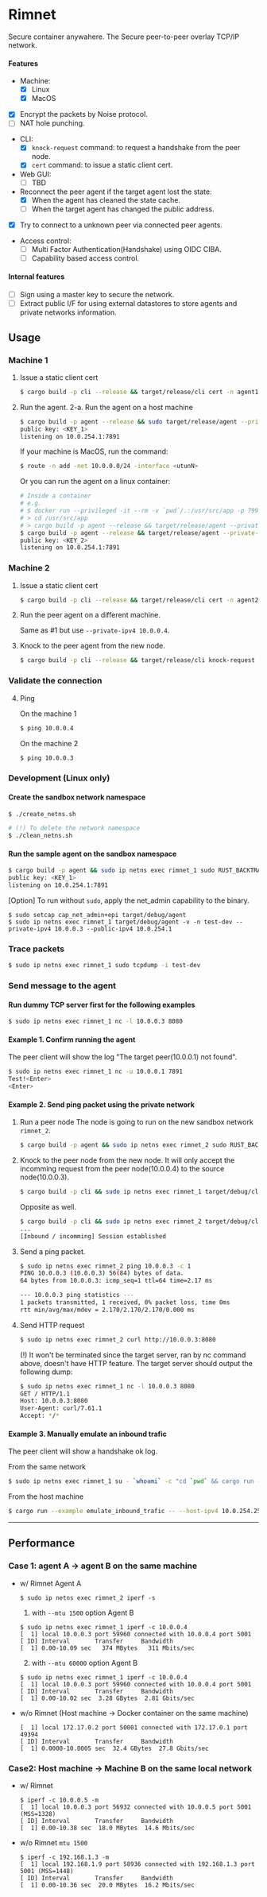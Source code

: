 # Rimnet

Secure container anywahere.
The Secure peer-to-peer overlay TCP/IP network.

#### Features
- Machine:
  - [x] Linux
  - [x] MacOS
- [x] Encrypt the packets by Noise protocol.
- [ ] NAT hole punching.
- CLI:
  - [x] `knock-request` command: to request a handshake from the peer node.
  - [x] `cert` command: to issue a static client cert.
- Web GUI:
  - [ ] TBD
- Reconnect the peer agent if the target agent lost the state:
    - [x] When the agent has cleaned the state cache.
    - [ ] When the target agent has changed the public address.
- [x] Try to connect to a unknown peer via connected peer agents.
- Access control:
  - [ ] Multi Factor Authentication(Handshake) using OIDC CIBA.
  - [ ] Capability based access control.

#### Internal features
  - [ ] Sign using a master key to secure the network.
  - [ ] Extract public I/F for using external datastores to store agents and private networks information.

## Usage

### Machine 1
1. Issue a static client cert

    ```sh
    $ cargo build -p cli --release && target/release/cli cert -n agent1
    ```

2. Run the agent.
2-a. Run the agent on a host machine

    ```sh
    $ cargo build -p agent --release && sudo target/release/agent --private-ipv4 10.0.0.3 --public-ipv4 <public IPv4 address of the machine> --client-cert agent1
    public key: <KEY_1>
    listening on 10.0.254.1:7891
    ```

    If your machine is MacOS, run the command:
    ```sh
    $ route -n add -net 10.0.0.0/24 -interface <utunN>
    ```


    Or you can run the agent on a linux container:

    ```sh
    # Inside a container
    # e.g.
    # $ docker run --privileged -it --rm -v `pwd`/.:/usr/src/app -p 7991:7891 rust:1.63
    # > cd /usr/src/app
    # > cargo build -p agent --release && target/release/agent --private-ipv4 10.0.0.3 --public-ipv4 172.17.0.2 --external-public-ipv4 192.168.1.5 --external-public-port 7991
    $ cargo build -p agent --release && target/release/agent --private-ipv4 10.0.0.3 --public-ipv4 <public IPv4 address of the container> --external-public-ipv4 <public IPv4 address of the host machine> --external-public-port <public port of the host machine>
    public key: <KEY_2>
    listening on 10.0.254.1:7891
    ```

### Machine 2
1. Issue a static client cert

    ```sh
    $ cargo build -p cli --release && target/release/cli cert -n agent2
    ```

2. Run the peer agent on a different machine.

    Same as #1 but use `--private-ipv4 10.0.0.4`.

3. Knock to the peer agent from the new node.

    ```sh
    $ cargo build -p cli --release && target/release/cli knock-request --public-ipv4 <public IPv4 address of the machine> --target-public-ipv4 <public IPv4 address of the target host machine>
    ```

### Validate the connection
4. Ping

    On the machine 1
    ```sh
    $ ping 10.0.0.4
    ```

    On the machine 2
    ```sh
    $ ping 10.0.0.3
    ```



### Development (Linux only)

#### Create the sandbox network namespace
```sh
$ ./create_netns.sh

# (!) To delete the network namespace
$ ./clean_netns.sh
```

#### Run the sample agent on the sandbox namespace
```sh
$ cargo build -p agent && sudo ip netns exec rimnet_1 sudo RUST_BACKTRACE=full target/debug/agent -v -n test-dev --private-ipv4 10.0.0.3 --public-ipv4 10.0.254.1 --client-cert agent1
public key: <KEY_1>
listening on 10.0.254.1:7891
```

[Option] To run without `sudo`, apply the net_admin capability to the binary.
```
$ sudo setcap cap_net_admin+epi target/debug/agent
$ sudo ip netns exec rimnet_1 target/debug/agent -v -n test-dev --private-ipv4 10.0.0.3 --public-ipv4 10.0.254.1
```

### Trace packets
```sh
$ sudo ip netns exec rimnet_1 sudo tcpdump -i test-dev
```

### Send message to the agent

#### Run dummy TCP server first for the following examples

```sh
$ sudo ip netns exec rimnet_1 nc -l 10.0.0.3 8080
```

#### Example 1. Confirm running the agent
The peer client will show the log "The target peer(10.0.0.1) not found".

```sh
$ sudo ip netns exec rimnet_1 nc -u 10.0.0.1 7891
Test!<Enter>
<Enter>
```

#### Example 2. Send ping packet using the private network

1. Run a peer node
The node is going to run on the new sandbox network `rimnet_2`.

    ```sh
    $ cargo build -p agent && sudo ip netns exec rimnet_2 sudo RUST_BACKTRACE=full target/debug/agent -v -n test-dev --private-ipv4 10.0.0.4 --public-ipv4 10.0.254.2 --client-cert agent2
    ```

2. Knock to the peer node from the new node.
    It will only accept the incomming request from the peer node(10.0.0.4) to the source node(10.0.0.3).
    ```sh
    $ cargo build -p cli && sudo ip netns exec rimnet_1 target/debug/cli knock-request --public-ipv4 10.0.254.1 --target-public-ipv4 10.0.254.2 --target-private-ipv4 10.0.0.4
    ```

    Opposite as well.
    ```sh
    $ cargo build -p cli && sudo ip netns exec rimnet_2 target/debug/cli knock-request --public-ipv4 10.0.254.2 --target-public-ipv4 10.0.254.1 --target-private-ipv4 10.0.0.4
    ...
    [Inbound / incomming] Session established
    ```

3. Send a ping packet.

    ```sh
    $ sudo ip netns exec rimnet_2 ping 10.0.0.3 -c 1
    PING 10.0.0.3 (10.0.0.3) 56(84) bytes of data.
    64 bytes from 10.0.0.3: icmp_seq=1 ttl=64 time=2.17 ms

    --- 10.0.0.3 ping statistics ---
    1 packets transmitted, 1 received, 0% packet loss, time 0ms
    rtt min/avg/max/mdev = 2.170/2.170/2.170/0.000 ms
    ```

4. Send HTTP request

    ```sh
    $ sudo ip netns exec rimnet_2 curl http://10.0.0.3:8080
    ```
    (!) It won't be terminated since the target server, ran by nc command above, doesn't have HTTP feature.
    The target server should output the following dump:
    ```sh
    $ sudo ip netns exec rimnet_1 nc -l 10.0.0.3 8080
    GET / HTTP/1.1
    Host: 10.0.0.3:8080
    User-Agent: curl/7.61.1
    Accept: */*
    ```

#### Example 3. Manually emulate an inbound trafic
The peer client will show a handshake ok log.

From the same network
```sh
$ sudo ip netns exec rimnet_1 su - `whoami` -c "cd `pwd` && cargo run --example emulate_inbound_trafic"
```

From the host machine
```sh
$ cargo run --example emulate_inbound_trafic -- --host-ipv4 10.0.254.254
```


---
## Performance
### Case 1: agent A -> agent B on the same machine
* w/ Rimnet
    Agent A
    ```
    $ sudo ip netns exec rimnet_2 iperf -s
    ```

    1) with `--mtu 1500` option
    Agent B
    ```
    $ sudo ip netns exec rimnet_1 iperf -c 10.0.0.4
    [  1] local 10.0.0.3 port 59960 connected with 10.0.0.4 port 5001
    [ ID] Interval       Transfer     Bandwidth
    [  1] 0.00-10.09 sec   374 MBytes   311 Mbits/sec
    ```

    2) with `--mtu 60000` option
    Agent B
    ```
    $ sudo ip netns exec rimnet_1 iperf -c 10.0.0.4
    [  1] local 10.0.0.3 port 59960 connected with 10.0.0.4 port 5001
    [ ID] Interval       Transfer     Bandwidth
    [  1] 0.00-10.02 sec  3.28 GBytes  2.81 Gbits/sec
    ```

* w/o Rimnet (Host machine -> Docker container on the same machine)
    ```
    [  1] local 172.17.0.2 port 50001 connected with 172.17.0.1 port 49394
    [ ID] Interval       Transfer     Bandwidth
    [  1] 0.0000-10.0005 sec  32.4 GBytes  27.8 Gbits/sec
    ```


### Case2: Host machine -> Machine B on the same local network

* w/ Rimnet
    ```
    $ iperf -c 10.0.0.5 -m
    [  1] local 10.0.0.3 port 56932 connected with 10.0.0.5 port 5001 (MSS=1328)
    [ ID] Interval       Transfer     Bandwidth
    [  1] 0.00-10.38 sec  18.0 MBytes  14.6 Mbits/sec
    ```

* w/o Rimnet
    `mtu 1500`

    ```
    $ iperf -c 192.168.1.3 -m
    [  1] local 192.168.1.9 port 58936 connected with 192.168.1.3 port 5001 (MSS=1448)
    [ ID] Interval       Transfer     Bandwidth
    [  1] 0.00-10.36 sec  20.0 MBytes  16.2 Mbits/sec
    ```
